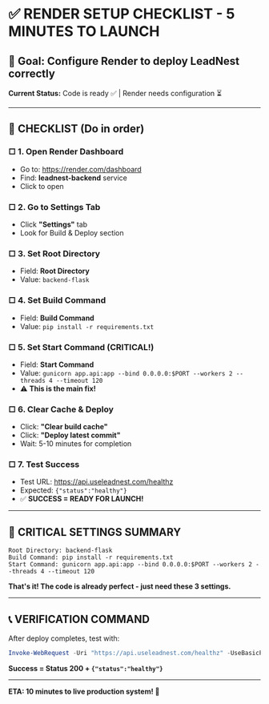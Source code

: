 # ✅ RENDER SETUP CHECKLIST - 5 MINUTES TO LAUNCH

## 🎯 Goal: Configure Render to deploy LeadNest correctly

**Current Status:** Code is ready ✅ | Render needs configuration ⏳

---

## 📝 CHECKLIST (Do in order)

### □ 1. Open Render Dashboard
- Go to: https://render.com/dashboard
- Find: **leadnest-backend** service
- Click to open

### □ 2. Go to Settings Tab
- Click **"Settings"** tab
- Look for Build & Deploy section

### □ 3. Set Root Directory
- Field: **Root Directory**
- Value: `backend-flask`

### □ 4. Set Build Command
- Field: **Build Command** 
- Value: `pip install -r requirements.txt`

### □ 5. Set Start Command (CRITICAL!)
- Field: **Start Command**
- Value: `gunicorn app.api:app --bind 0.0.0.0:$PORT --workers 2 --threads 4 --timeout 120`
- ⚠️ **This is the main fix!**

### □ 6. Clear Cache & Deploy
- Click: **"Clear build cache"**
- Click: **"Deploy latest commit"** 
- Wait: 5-10 minutes for completion

### □ 7. Test Success
- Test URL: https://api.useleadnest.com/healthz
- Expected: `{"status":"healthy"}`
- ✅ **SUCCESS = READY FOR LAUNCH!**

---

## 🚨 CRITICAL SETTINGS SUMMARY

```
Root Directory: backend-flask
Build Command: pip install -r requirements.txt  
Start Command: gunicorn app.api:app --bind 0.0.0.0:$PORT --workers 2 --threads 4 --timeout 120
```

**That's it! The code is already perfect - just need these 3 settings.**

---

## 📞 VERIFICATION COMMAND

After deploy completes, test with:
```powershell
Invoke-WebRequest -Uri "https://api.useleadnest.com/healthz" -UseBasicParsing
```

**Success = Status 200 + `{"status":"healthy"}`**

---

**ETA: 10 minutes to live production system! 🚀**
